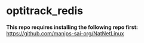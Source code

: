 # optitrack_redis

**This repo requires installing the following repo first:**
https://github.com/manips-sai-org/NatNetLinux

